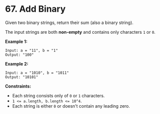 # 67. Add Binary

Given two binary strings, return their sum (also a binary string).

The input strings are both **non-empty** and contains only characters `1` or `0`.

**Example 1:**

```()
Input: a = "11", b = "1"
Output: "100"
```

**Example 2:**

```()
Input: a = "1010", b = "1011"
Output: "10101"
```

**Constraints:**

* Each string consists only of `0` or `1` characters.
* `1 <= a.length, b.length <= 10^4`.
* Each string is either `0` or doesn't contain any leading zero.
